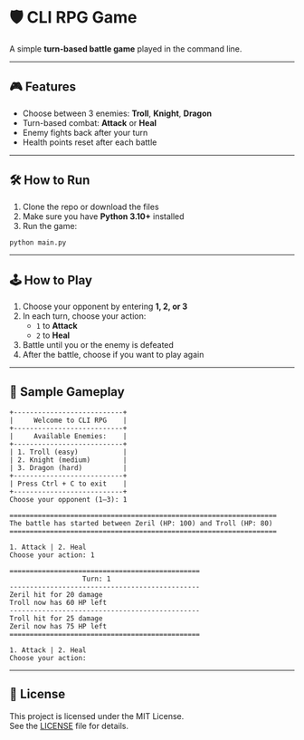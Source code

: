 # 🛡️ CLI RPG Game

A simple **turn-based battle game** played in the command line.

---

## 🎮 Features

- Choose between 3 enemies: **Troll**, **Knight**, **Dragon**
- Turn-based combat: **Attack** or **Heal**
- Enemy fights back after your turn
- Health points reset after each battle

---

## 🛠️ How to Run

1. Clone the repo or download the files
2. Make sure you have **Python 3.10+** installed
3. Run the game:

```bash
python main.py
```

---

## 🕹️ How to Play

1. Choose your opponent by entering **1, 2, or 3**
2. In each turn, choose your action:
   - `1` to **Attack**
   - `2` to **Heal**
3. Battle until you or the enemy is defeated
4. After the battle, choose if you want to play again

---

## 🧪 Sample Gameplay

```
+---------------------------+
|     Welcome to CLI RPG    |
+---------------------------+
|     Available Enemies:    |
+---------------------------+
| 1. Troll (easy)           |
| 2. Knight (medium)        |
| 3. Dragon (hard)          |
+---------------------------+
| Press Ctrl + C to exit    |
+---------------------------+
Choose your opponent (1–3): 1

==================================================================
The battle has started between Zeril (HP: 100) and Troll (HP: 80)
==================================================================

1. Attack | 2. Heal
Choose your action: 1

===============================================
                  Turn: 1
-----------------------------------------------
Zeril hit for 20 damage
Troll now has 60 HP left
-----------------------------------------------
Troll hit for 25 damage
Zeril now has 75 HP left
===============================================

1. Attack | 2. Heal
Choose your action:
```

---

## 🧾 License

This project is licensed under the MIT License.  
See the [LICENSE](./LICENSE) file for details.
